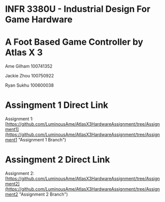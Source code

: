 # INFR 3380U - Industrial Design For Game Hardware

# A Foot Based Game Controller by Atlas X 3

Ame Gilham 100741352

Jackie Zhou 100750922

Ryan Sukhu 100600038

# Assingment 1 Direct Link

Assignment 1: [https://github.com/LuminousAme/AtlasX3HardwareAssignment/tree/Assignment1](https://github.com/LuminousAme/AtlasX3HardwareAssignment/tree/Assignment1 "Assignment 1 Branch")

# Assingment 2 Direct Link

Assignment 2: [https://github.com/LuminousAme/AtlasX3HardwareAssignment/tree/Assignment2](https://github.com/LuminousAme/AtlasX3HardwareAssignment/tree/Assignment2 "Assignment 2 Branch")
